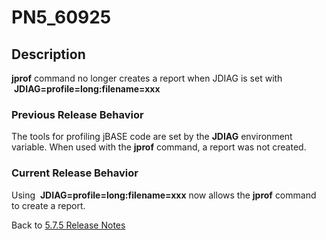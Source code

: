 # PN5_60925

<PageHeader />

## Description

**jprof** command no longer creates a report when JDIAG is set with  **JDIAG=profile=long:filename=xxx**

### Previous Release Behavior

The tools for profiling jBASE code are set by the **JDIAG** environment variable. When used with the **jprof** command, a report was not created.

### Current Release Behavior

Using  **JDIAG=profile=long:filename=xxx** now allows the **jprof** command to create a report.

Back to [5.7.5 Release Notes](./../README.md)
